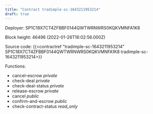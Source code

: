 ```yaml
---
title: "Contract tradimple-sc-1643211953214"
draft: true
---
```

Deployer: SP1C18X7CT4ZFBBF0144QWTWRNWRS0KQKVMNFA1K8


 



Block height: 46496 (2022-01-26T16:02:56.000Z)

Source code: {{<contractref "tradimple-sc-1643211953214" SP1C18X7CT4ZFBBF0144QWTWRNWRS0KQKVMNFA1K8 tradimple-sc-1643211953214>}}

Functions:

* cancel-escrow _private_
* check-deal _private_
* check-deal-status _private_
* release-escrow _private_
* cancel _public_
* confirm-and-escrow _public_
* check-contract-status _read_only_
